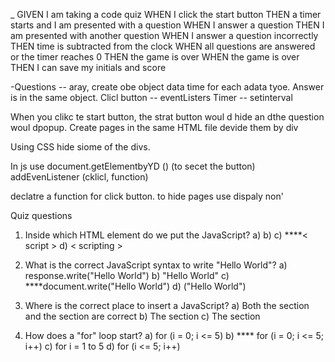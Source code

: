 _
GIVEN I am taking a code quiz
WHEN I click the start button
THEN a timer starts and I am presented with a question
WHEN I answer a question
THEN I am presented with another question
WHEN I answer a question incorrectly
THEN time is subtracted from the clock
WHEN all questions are answered or the timer reaches 0
THEN the game is over
WHEN the game is over
THEN I can save my initials and score


-Questions -- aray, create obe object data time for each adata tyoe. Answer is in the same object. 
Clicl button -- eventListers
Timer -- setinterval 

When you clikc te start button, the strat button woul d hide an dthe question woul dpopup. 
Create pages in the same HTML file devide them by div

Using CSS hide siome of the divs. 

In js use document.getElementbyYD () (to secet the button) 
addEvenListener (cklicl, function) 

declatre a function for click button. 
to hide pages use dispaly non'


Quiz questions 

1. Inside which HTML element do we put the JavaScript?
a) <javascript>
b) <js>
c) ****< script >
d) < scripting >

2. What is the correct JavaScript syntax to write "Hello World"?
a) response.write("Hello World")
b) "Hello World"
c) ****document.write("Hello World")
d) ("Hello World")

3. Where is the correct place to insert a JavaScript?
a) Both the <head> section and the <body> section are correct
b) The <body> section
c) The <head> section



5. How does a "for" loop start?
a) for (i = 0; i <= 5)
b) **** for (i = 0; i <= 5; i++)
c) for i = 1 to 5
d) for (i <= 5; i++)